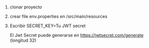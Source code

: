 1. clonar proyecto
2. crear file env.properties en /src/main/resources
3. Escribir SECRET_KEY=Tu JWT secret

   El Jwt Secret puede generarse en https://jwtsecret.com/generate (longitud 32)
